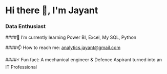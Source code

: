 
# Hi there 👋, I'm Jayant
### Data Enthusiast




####🌱 I’m currently learning Power BI, Excel, My SQL, Python

####📫 How to reach me: analytics.jayant@gmail.com

####⚡ Fun fact: A mechanical engineer & Defence Aspirant turned into an IT Professional
